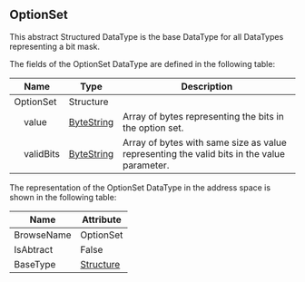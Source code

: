 <!-- datatype -->
## OptionSet
This abstract Structured DataType is the base DataType for all DataTypes representing a bit mask.  
<!-- end of description -->
The fields of the OptionSet DataType are defined in the following table:  

|Name|Type|Description|
|---|---|---|
|OptionSet|Structure||
|&nbsp;&nbsp;&nbsp;&nbsp;value|[ByteString](../../../Part3/DataTypes/ByteString/readme.md)|Array of bytes representing the bits in the option set.|
|&nbsp;&nbsp;&nbsp;&nbsp;validBits|[ByteString](../../../Part3/DataTypes/ByteString/readme.md)|Array of bytes with same size as value representing the valid bits in the value parameter.|

The representation of the OptionSet DataType in the address space is shown in the following table:  

|Name|Attribute|
|---|---|
|BrowseName|OptionSet|
|IsAbtract|False|
|BaseType|[Structure](../../../Part3/DataTypes/Structure/readme.md)|

